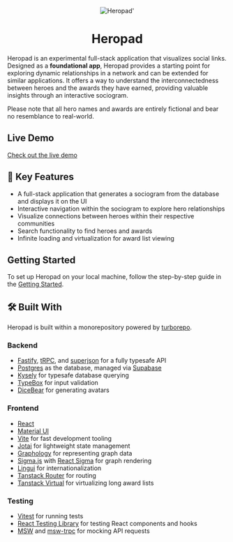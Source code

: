 <p align="center">
  <picture>
    <source media="(prefers-color-scheme: dark)" srcset="./media/logo-light.png">
    <img alt="Heropad'" src="./media/light-dark.png">
  </picture>
</p>

<h1 align="center">Heropad</h1>

Heropad is an experimental full-stack application that visualizes social links. Designed as a **foundational app**, Heropad provides a starting point for exploring dynamic relationships in a network and can be extended for similar applications. It offers a way to understand the interconnectedness between heroes and the awards they have earned, providing valuable insights through an interactive sociogram.

Please note that all hero names and awards are entirely fictional and bear no resemblance to real-world.

## Live Demo

[Check out the live demo](https://heropad.gzukas.lt)

## 🚀 Key Features

- A full-stack application that generates a sociogram from the database and displays it on the UI
- Interactive navigation within the sociogram to explore hero relationships
- Visualize connections between heroes within their respective communities
- Search functionality to find heroes and awards
- Infinite loading and virtualization for award list viewing

## Getting Started

To set up Heropad on your local machine, follow the step-by-step guide in the [Getting Started](./GETTING_STARTED.md).

## 🛠 Built With

Heropad is built within a monorepository powered by [turborepo](https://turbo.build/repo).

### Backend

- [Fastify](https://fastify.dev), [tRPC](https://trpc.io), and [superjson](https://github.com/blitz-js/superjson) for a fully typesafe API
- [Postgres](https://www.postgresql.org) as the database, managed via [Supabase](https://supabase.com)
- [Kysely](https://kysely.dev) for typesafe database querying
- [TypeBox](https://github.com/sinclairzx81/typebox) for input validation
- [DiceBear](https://www.dicebear.com/) for generating avatars

### Frontend

- [React](https://react.dev)
- [Material UI](https://mui.com)
- [Vite](https://vitejs.dev) for fast development tooling
- [Jotai](https://jotai.org) for lightweight state management
- [Graphology](https://graphology.github.io) for representing graph data
- [Sigma.js](https://www.sigmajs.org) with [React Sigma](https://sim51.github.io/react-sigma) for graph rendering
- [Lingui](https://lingui.dev) for internationalization
- [Tanstack Router](https://tanstack.com/router) for routing
- [Tanstack Virtual](https://tanstack.com/virtual) for virtualizing long award lists

### Testing

- [Vitest](https://vitest.dev) for running tests
- [React Testing Library](https://testing-library.com/docs/react-testing-library/intro) for testing React components and hooks
- [MSW](https://mswjs.io) and [msw-trpc](https://github.com/maloguertin/msw-trpc) for mocking API requests
